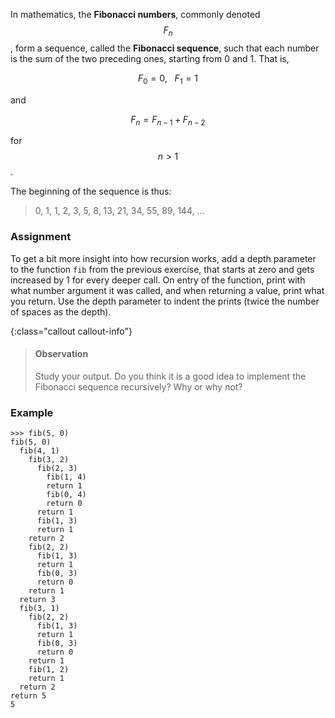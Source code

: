In mathematics, the **Fibonacci numbers**, commonly denoted $$F_n$$, form a sequence, called the **Fibonacci sequence**, such that each number is the sum of the two preceding ones, starting from 0 and 1. That is,

$$F_0 = 0,\ \ \ F_1 = 1$$

and

$$F_n = F_{n-1} + F_{n-2}$$

for $$n > 1$$.

The beginning of the sequence is thus:

> 0, 1, 1, 2, 3, 5, 8, 13, 21, 34, 55, 89, 144, ...

### Assignment

To get a bit more insight into how
recursion works, add a depth parameter to the function `fib` from
the previous exercise, that starts at zero and gets increased by 1 for
every deeper call. On entry of the function, print with what number
argument it was called, and when returning a value, print what you
return. Use the depth parameter to indent the prints (twice the number of spaces as the depth). 

{:class="callout callout-info"}
> #### Observation
> Study your output. Do you think it is a good idea to implement the Fibonacci sequence recursively? Why or why not? 


### Example

```console?lang=python&prompt=>>>
>>> fib(5, 0)
fib(5, 0)
  fib(4, 1)
    fib(3, 2)
      fib(2, 3)
        fib(1, 4)
        return 1
        fib(0, 4)
        return 0
      return 1
      fib(1, 3)
      return 1
    return 2
    fib(2, 2)
      fib(1, 3)
      return 1
      fib(0, 3)
      return 0
    return 1
  return 3
  fib(3, 1)
    fib(2, 2)
      fib(1, 3)
      return 1
      fib(0, 3)
      return 0
    return 1
    fib(1, 2)
    return 1
  return 2
return 5
5
```
